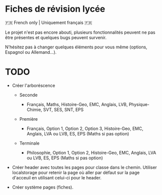 # Fiches de révision lycée

🇫🇷 French only | Uniquement français 🇫🇷 

Le projet n'est pas encore abouti, plusieurs fonctionnalités peuvent ne pas être présentes et quelques bugs peuvent survenir.

N'hésitez pas à changer quelques éléments pour vous même (options, Espagnol ou Allemand...).

# TODO

* Créer l'arboréscence
  
  * Seconde
    
    * Français, Maths, Histoire-Geo, EMC, Anglais, LVB, Physique-Chimie, SVT, SES, SNT, EPS

  * Première

    * Français, Option 1, Option 2, Option 3, Histoire-Geo, EMC, Anglais, LVA ou LVB, ES, EPS (Maths si pas option)
  
  * Terminale
    
    * Philosophie, Option 1, Option 2, Histoire-Geo, EMC, Anglais, LVA ou LVB, ES, EPS (Maths si pas option)

* Créer header avec toutes les pages pour classe dans le chemin. Utiliser localstorage pour retenir la page où aller par défaut sur la page d'acceuil en utilisant celui-ci pour le header.

* Créer système pages (fiches).